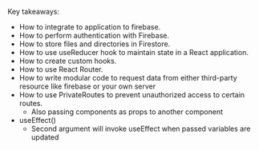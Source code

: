 Key takeaways:

- How to integrate to application to firebase.
- How to perform authentication with Firebase.
- How to store files and directories in Firestore.
- How to use useReducer hook to maintain state in a React application.
- How to create custom hooks.
- How to use React Router.
- How to write modular code to request data from either third-party resource like firebase or your own server
- How to use PrivateRoutes to prevent unauthorized access to certain routes.
  - Also passing components as props to another component
- useEffect()
  - Second argument will invoke useEffect when passed variables are updated
